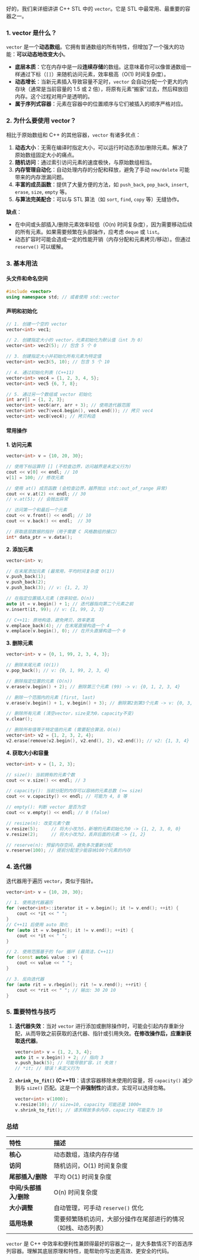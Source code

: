 好的，我们来详细讲讲 C++ STL 中的 `vector`。它是 STL 中最常用、最重要的容器之一。

### 1. vector 是什么？

`vector` 是一个**动态数组**。它拥有普通数组的所有特性，但增加了一个强大的功能：**可以动态地改变大小**。

*   **底层本质**：它在内存中是一段**连续存储**的数组。这意味着你可以像普通数组一样通过下标（`[]`）来随机访问元素，效率极高（O(1) 时间复杂度）。
*   **动态增长**：当新元素插入导致容量不足时，`vector` 会自动分配一个更大的内存块（通常是当前容量的 1.5 或 2 倍），将原有元素“搬家”过去，然后释放旧内存。这个过程对用户是透明的。
*   **属于序列式容器**：元素在容器中的位置顺序与它们被插入的顺序严格对应。

### 2. 为什么要使用 vector？

相比于原始数组和 C++ 的其他容器，`vector` 有诸多优点：

1.  **动态大小**：无需在编译时指定大小，可以运行时动态添加/删除元素。解决了原始数组固定大小的痛点。
2.  **随机访问**：通过索引访问元素的速度极快，与原始数组相当。
3.  **内存管理自动化**：自动处理内存的分配和释放，避免了手动 `new/delete` 可能带来的内存泄漏问题。
4.  **丰富的成员函数**：提供了大量方便的方法，如 `push_back`, `pop_back`, `insert`, `erase`, `size`, `empty` 等。
5.  **与算法完美配合**：可以与 STL 算法（如 `sort`, `find`, `copy` 等）无缝协作。

**缺点**：
*   在中间或头部插入/删除元素效率较低（O(n) 时间复杂度），因为需要移动后续的所有元素。如果需要频繁在头部操作，应考虑 `deque` 或 `list`。
*   动态扩容时可能会造成一定的性能开销（内存分配和元素拷贝/移动）。但通过 `reserve()` 可以缓解。

### 3. 基本用法

#### 头文件和命名空间
```cpp
#include <vector>
using namespace std; // 或者使用 std::vector
```

#### 声明和初始化
```cpp
// 1. 创建一个空的 vector
vector<int> vec1;

// 2. 创建指定大小的 vector，元素初始化为默认值（int 为 0）
vector<int> vec2(5); // 包含 5 个 0

// 3. 创建指定大小并初始化所有元素为特定值
vector<int> vec3(5, 10); // 包含 5 个 10

// 4. 通过初始化列表 (C++11)
vector<int> vec4 = {1, 2, 3, 4, 5};
vector<int> vec5 {6, 7, 8};

// 5. 通过另一个数组或 vector 初始化
int arr[] = {1, 2, 3};
vector<int> vec6(arr, arr + 3); // 使用迭代器范围
vector<int> vec7(vec4.begin(), vec4.end()); // 拷贝 vec4
vector<int> vec8(vec4); // 拷贝构造
```

#### 常用操作

**1. 访问元素**
```cpp
vector<int> v = {10, 20, 30};

// 使用下标运算符 [] (不检查边界，访问越界是未定义行为)
cout << v[0] << endl; // 10
v[1] = 100; // 修改元素

// 使用 at() 成员函数 (会检查边界，越界抛出 std::out_of_range 异常)
cout << v.at(2) << endl; // 30
// v.at(5); // 会抛出异常

// 访问第一个和最后一个元素
cout << v.front() << endl; // 10
cout << v.back() << endl;  // 30

// 获取底层数据的指针（用于需要 C 风格数组的接口）
int* data_ptr = v.data();
```

**2. 添加元素**
```cpp
vector<int> v;

// 在末尾添加元素 (最常用，平均时间复杂度 O(1))
v.push_back(1);
v.push_back(2);
v.push_back(3); // v: {1, 2, 3}

// 在指定位置插入元素 (效率较低，O(n))
auto it = v.begin() + 1; // 迭代器指向第二个元素之前
v.insert(it, 99); // v: {1, 99, 2, 3}

// C++11: 原地构造，避免拷贝，效率更高
v.emplace_back(4); // 在末尾直接构造一个 4
v.emplace(v.begin(), 0); // 在开头直接构造一个 0
```

**3. 删除元素**
```cpp
vector<int> v = {0, 1, 99, 2, 3, 4, 3};

// 删除末尾元素 (O(1))
v.pop_back(); // v: {0, 1, 99, 2, 3, 4}

// 删除指定位置的元素 (O(n))
v.erase(v.begin() + 2); // 删除第三个元素 (99) -> v: {0, 1, 2, 3, 4}

// 删除一个范围内的元素 [first, last)
v.erase(v.begin() + 1, v.begin() + 3); // 删除第2到第3个元素 -> v: {0, 3, 4}

// 删除所有元素 (清空vector，size变为0，capacity不变)
v.clear();

// 删除所有值等于特定值的元素 (需要配合算法，O(n))
vector<int> v2 = {1, 2, 3, 2, 4};
v2.erase(remove(v2.begin(), v2.end(), 2), v2.end()); // v2: {1, 3, 4}
```

**4. 获取大小和容量**
```cpp
vector<int> v = {1, 2, 3};

// size(): 当前拥有的元素个数
cout << v.size() << endl; // 3

// capacity(): 当前分配的内存可以容纳的元素总数 (>= size)
cout << v.capacity() << endl; // 可能为 4, 8 等

// empty(): 判断 vector 是否为空
cout << v.empty() << endl; // 0 (false)

// resize(n): 改变元素个数
v.resize(5);     // 将大小改为5，新增的元素初始化为0 -> {1, 2, 3, 0, 0}
v.resize(2);     // 将大小改为2，丢弃后面的元素 -> {1, 2}

// reserve(n): 预留内存空间，避免多次重新分配
v.reserve(100); // 提前分配至少能容纳100个元素的内存
```

### 4. 迭代器

迭代器用于遍历 `vector`，类似于指针。
```cpp
vector<int> v = {10, 20, 30};

// 1. 使用迭代器遍历
for (vector<int>::iterator it = v.begin(); it != v.end(); ++it) {
    cout << *it << " ";
}
// C++11 后使用 auto 简化
for (auto it = v.begin(); it != v.end(); ++it) {
    cout << *it << " ";
}

// 2. 使用范围基于的 for 循环 (最简洁，C++11)
for (const auto& value : v) {
    cout << value << " ";
}

// 3. 反向迭代器
for (auto rit = v.rbegin(); rit != v.rend(); ++rit) {
    cout << *rit << " "; // 输出: 30 20 10
}
```

### 5. 重要特性与技巧

1.  **迭代器失效**：当对 `vector` 进行添加或删除操作时，可能会引起内存重新分配，从而导致之前获取的迭代器、指针或引用失效。**在修改操作后，应重新获取迭代器**。
    ```cpp
    vector<int> v = {1, 2, 3, 4};
    auto it = v.begin() + 2; // 指向 3
    v.push_back(5); // 可能导致扩容，it 失效！
    // *it; // 错误！未定义行为
    ```

2.  **`shrink_to_fit()` (C++11)**：请求容器移除未使用的容量，将 `capacity()` 减少到与 `size()` 匹配。这是一个**非强制性**的请求，实现可以选择忽略。
    ```cpp
    vector<int> v(1000);
    v.resize(10); // size=10, capacity 可能还是 1000+
    v.shrink_to_fit(); // 请求释放多余内存，capacity 可能变为 10
    ```

### 总结

| 特性                   | 描述                                                         |
| :--------------------- | :----------------------------------------------------------- |
| **核心**               | 动态数组，连续内存存储                                       |
| **访问**               | 随机访问，O(1) 时间复杂度                                    |
| **尾部插入/删除**      | 平均 O(1) 时间复杂度                                         |
| **中间/头部插入/删除** | O(n) 时间复杂度                                              |
| **大小调整**           | 自动管理，可手动 `reserve()` 优化                            |
| **适用场景**           | 需要频繁随机访问，大部分操作在尾部进行的情况（如栈、动态列表） |

`vector` 是 C++ 中效率和便利性兼顾得最好的容器之一，是大多数情况下的首选序列容器。理解其底层原理和特性，能帮助你写出更高效、更安全的代码。